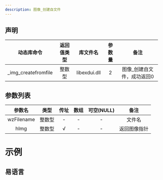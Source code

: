 ```yaml
---
description: 图像_创建自文件
---
```





## 声明

|动态库命令| 返回值类型|库文件名|参数量| 备注|
|:--:|:--:|:--:|:--:|:--:|
| _img_createfromfile |  整数型 |  libexdui.dll | 2 | 图像_创建自文件，成功返回0 |

## 参数列表

|   参数名   |  类型  | 传址 | 数组 | 可空(NULL) |     备注     |
| :--------: | :----: | :--: | :--: | :--------: | :----------: |
| wzFilename | 整数型 |  -   |  -   |     -      |    文件名    |
|    hImg    | 整数型 |  √   |  -   |     -      | 返回图像指针 |


# 示例

## 易语言


